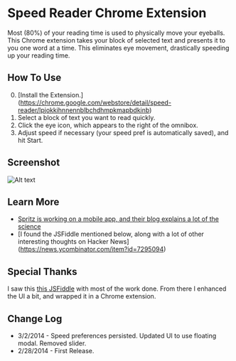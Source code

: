 # Speed Reader Chrome Extension
Most (80%) of your reading time is used to physically move your eyeballs.  This Chrome extension takes your block of selected text and presents it to you one word at a time.  This eliminates eye movement, drastically speeding up your reading time.

## How To Use
0. [Install the Extension.] (https://chrome.google.com/webstore/detail/speed-reader/lpjokkihnnennblbchdhmpkmapbdkinb)
1. Select a block of text you want to read quickly.
2. Click the eye icon, which appears to the right of the omnibox.
3. Adjust speed if necessary (your speed pref is automatically saved), and hit Start.

## Screenshot
![Alt text](https://s3.amazonaws.com/keithgould/speedreader/srsc-0.2.png "Optional title")

## Learn More

* [Spritz is working on a mobile app, and their blog explains a lot of the science](http://www.spritzinc.com/blog/)
* [I found the JSFiddle mentioned below, along with a lot of other interesting thoughts on Hacker News] (https://news.ycombinator.com/item?id=7295094)

## Special Thanks
I saw this [this JSFiddle](http://jsfiddle.net/vKZLn/1/ "Fiddle") with most of the work done.  From there I enhanced the UI a bit, and wrapped it in a Chrome extension.

## Change Log

* 3/2/2014 - Speed preferences persisted.  Updated UI to use floating modal.  Removed slider.
* 2/28/2014 - First Release.

